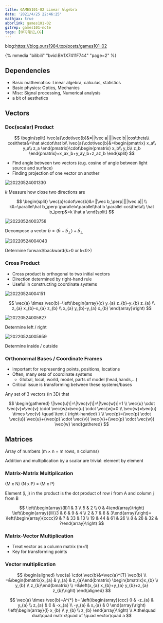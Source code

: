 ```yaml
---
title: GAMES101-02 Linear Algebra
date: '2021/4/25 22:46:25'
mathjax: true
abbrlink: games101-02
gitrep: games101-note
tags: [学习笔记,CG]
---
```

blog:<https://blog.ours1984.top/posts/games101-02>

{% mmedia "bilibili" "bvid:BV1X7411F744" "page=2" %}

## Dependencies

- Basic mathematics: Linear algebra, calculus, statistics
- Basic physics: Optics, Mechanics
- Misc: Signal processing, Numerical analysis
- a bit of aesthetics
<!-- more -->

## Vectors

### Doc(scalar) Product

$$
\begin{split}
  \vec{a}\cdot\vec{b}&=||\vec a||||\vec b||cos\theta\\
  cos\theta&=\hat a\cdot\hat b\\
  \vec{a}\cdot\vec{b}&=\begin{pmatrix}
    x_a\\ y_a\\ z_a
  \end{pmatrix}\cdot\begin{pmatrix}
    x_b\\ y_b\\ z_b
  \end{pmatrix}=x_ax_b+y_ay_b+z_az_b
\end{split}
$$

- Find angle between two vectors (e.g. cosine of angle between light source and surface)
- Finding projection of one vector on another

![20220524001330](https://pic.ours1984.top/img/20220524001330.png?x-oss-process=image/resize,p_50)

$k$ Measure how close two directions are

$$
\begin{split}
\vec{a}\cdot\vec{b}&=||\vec b_\perp||||\vec a|| \\
k&=\parallel\hat b_\perp \parallel=\parallel\hat b \parallel cos\theta\\
\hat b_\perp&=k \hat a
\end{split}
$$

![20220524003758](https://pic.ours1984.top/img/20220524003758.png?x-oss-process=image/resize,p_50)

Decompose a vector $\hat b=(\hat b-\hat b_\perp)+\hat b_\perp$

![20220524004043](https://pic.ours1984.top/img/20220524004043.png?x-oss-process=image/resize,p_50)

Determine forward/backward(k>0 or k<0>)

### Cross Product

- Cross product is orthogonal to two initial vectors
- Direction determined by right-hand rule
- Useful in constructing coordinate systems

![20220524004151](https://pic.ours1984.top/img/20220524004151.png?x-oss-process=image/resize,p_80)

$$
\vec{a} \times \vec{b}=\left(\begin{array}{c}
y_{a} z_{b}-y_{b} z_{a} \\
z_{a} x_{b}-x_{a} z_{b} \\
x_{a} y_{b}-y_{a} x_{b}
\end{array}\right)
$$

![20220524005827](https://pic.ours1984.top/img/20220524005827.png?x-oss-process=image/resize,p_50)

Determine left / right

![20220524005959](https://pic.ours1984.top/img/20220524005959.png?x-oss-process=image/resize,p_50)

Determine inside / outside

### Orthonormal Bases / Coordinate Frames

- Important for representing points, positions, locations
- Often, many sets of coordinate systems
  - Global, local, world, model, parts of model (head,hands,...)
- Critical issue is transforming between these systems/bases

Any set of 3 vectors (in 3D) that

$$
\begin{gathered}
\|\vec{u}\|=\|\vec{v}\|=\|\vec{w}\|=1 \\
\vec{u} \cdot \vec{v}=\vec{v} \cdot \vec{w}=\vec{u} \cdot \vec{w}=0 \\
\vec{w}=\vec{u} \times \vec{v} \quad \text { (right-handed) } \\
\vec{p}=(\vec{p} \cdot \vec{u}) \vec{u}+(\vec{p} \cdot \vec{v}) \vec{v}+(\vec{p} \cdot \vec{w}) \vec{w}
\end{gathered}
$$

## Matrices

Array of numbers (m × n = m rows, n columns)

Addition and multiplication by a scalar are trivial: element by element

### Matrix-Matrix Multiplication

(M x N) (N x P) = (M x P)

Element (i, j) in the product is
the dot product of row i from A and column j from B

$$
\left(\begin{array}{ll}1 & 3 \\ 5 & 2 \\ 0 & 4\end{array}\right)
\left(\begin{array}{llll}3 & 6 & 9 & 4 \\ 2 & 7 & 8 & 3\end{array}\right)=
\left(\begin{array}{cccc}9 & ? & 33 & 13 \\ 19 & 44 & 61 & 26 \\ 8 & 28 & 32 & ?\end{array}\right)
$$

### Matrix-Vector Multiplication

- Treat vector as a column matrix (m×1)
- Key for transforming points

### Vector multiplication

$$
\begin{aligned}
\vec{a} \cdot \vec{b}&=\vec{a}^{T} \vec{b} \\
=&\begin{bmatrix}x_{a} & y_{a} & z_{a}\end{bmatrix}
\begin{bmatrix}x_{b} \\ y_{b} \\ z_{b}\end{bmatrix} \\
=&\left(x_{a} x_{b}+y_{a} y_{b}+z_{a} z_{b}\right)
\end{aligned}
$$

$$
\vec{a} \times \vec{b}=A^{*} b=
\left(\begin{array}{ccc}
  0 & -z_{a} & y_{a} \\
  z_{a} & 0 & -x_{a} \\
  -y_{a} & x_{a} & 0
\end{array}\right)
\left(\begin{array}{l}
  x_{b} \\
  y_{b} \\
  z_{b}
\end{array}\right) \\
A:the\quad dual\quad  matrix\quad  of \quad vector\quad  a
$$
